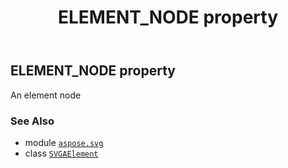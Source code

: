 ﻿---
title: ELEMENT_NODE property
second_title: Aspose.SVG for Python via .NET API References
description: 
type: docs
weight: 510
url: /python-net/aspose.svg/svgaelement/element_node/
is_root: false
---

## ELEMENT_NODE property


An element node

### See Also
* module [`aspose.svg`](../../)
* class [`SVGAElement`](/svg/python-net/aspose.svg/svgaelement)
